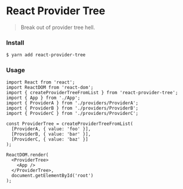 # React Provider Tree

> Break out of provider tree hell.

### Install

```sh
$ yarn add react-provider-tree
```

### Usage

```tsx
import React from 'react';
import ReactDOM from 'react-dom';
import { createProviderTreeFromList } from 'react-provider-tree';
import { App } from './App';
import { ProviderA } from './providers/ProviderA';
import { ProviderB } from './providers/ProviderB';
import { ProviderC } from './providers/ProviderC';

const ProviderTree = createProviderTreeFromList(
  [ProviderA, { value: 'foo' }],
  [ProviderB, { value: 'bar' }],
  [ProviderC, { value: 'baz' }]
);

ReactDOM.render(
  <ProviderTree>
    <App />
  </ProviderTree>,
  document.getElementById('root')
);
```
